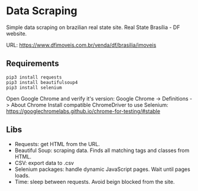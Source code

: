 # Data Scraping
Simple data scraping on brazilian real state site. Real State Brasília - DF website.

URL: https://www.dfimoveis.com.br/venda/df/brasilia/imoveis

## Requirements
```
pip3 install requests
pip3 install beautifulsoup4
pip3 install selenium
```
Open Google Chrome and verify it's version: Google Chrome -> Definitions -> About Chrome
Install compatible ChromeDriver to use Selenium: https://googlechromelabs.github.io/chrome-for-testing/#stable

## Libs
- Requests: get HTML from the URL.
- Beautiful Soup: scraping data. Finds all matching tags and classes from HTML.
- CSV: export data to .csv
- Selenium packages: handle dynamic JavaScript pages. Wait until pages loads.
- Time: sleep between requests. Avoid beign blocked from the site.
